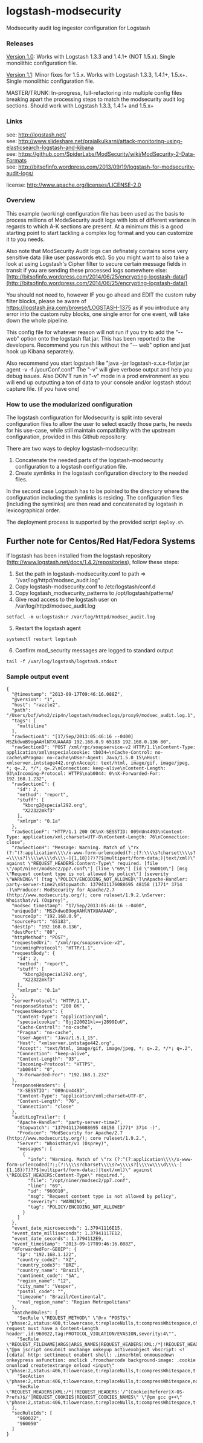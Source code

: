 logstash-modsecurity
====================

Modsecurity audit log ingestor configuration for Logstash

### Releases

[Version 1.0](https://github.com/bitsofinfo/logstash-modsecurity/releases/tag/1.0): Works with Logstash 1.3.3 and 1.4.1+ (NOT 1.5.x). Single monolithic configuration file.

[Version 1.1](https://github.com/bitsofinfo/logstash-modsecurity/releases/tag/1.1): Minor fixes for 1.5.x. Works with Logstash 1.3.3, 1.4.1+, 1.5.x+. Single monolithic configuration file.

MASTER/TRUNK: In-progress, full-refactoring into multiple config files breaking apart the processing steps to match the modsecurity audit log sections. Should work with Logstash 1.3.3, 1.4.1+ and 1.5.x+

### Links

see: http://logstash.net/  
see: http://www.slideshare.net/prajalkulkarni/attack-monitoring-using-elasticsearch-logstash-and-kibana  
see: https://github.com/SpiderLabs/ModSecurity/wiki/ModSecurity-2-Data-Formats  
see: http://bitsofinfo.wordpress.com/2013/09/19/logstash-for-modsecurity-audit-logs/  

license: http://www.apache.org/licenses/LICENSE-2.0

### Overview

This example (working) configuration file has been used as the basis to process millions of ModeSecurity audit logs with lots of different variance in regards to which A-K sections are present. At a minimum this is a good starting point to start tackling a complex log format and you can customize it to you needs.

Also note that ModSecurity Audit logs can definately contains some very sensitive data (like user passwords etc). So you might want to also take a look at using Logstash's Cipher filter to secure certain message fields in transit if you are sending these processed logs somewhere else: [http://bitsofinfo.wordpress.com/2014/06/25/encrypting-logstash-data/](http://bitsofinfo.wordpress.com/2014/06/25/encrypting-logstash-data/)

You should not need to, however IF you go ahead and EDIT the custom ruby filter blocks, please be aware of https://logstash.jira.com/browse/LOGSTASH-1375 as if you introduce any error into the custom ruby blocks, one single error for one event, will take down the whole pipeline.

This config file for whatever reason will not run if you try to add the "-- web" option onto the logstash flat jar. This has been reported to the developers. Recommend you run this without the "-- web" option and just hook up Kibana separately.

Also recommend you start logstash like "java -jar logstash-x.x.x-flatjar.jar agent -v -f /yourConf.conf"  The "-v" will give verbose output and help you debug issues. Also DON'T run in "-v" mode in a prod environment as you will end up outputting a ton of data to your console and/or logstash stdout capture file. (if you have one)

### How to use the modularized configuration

The logstash configuration for Modsecurity is split into several configuration files to allow the user to select exactly those parts, he needs for his use-case, while still maintain compatibility with the upstream configuration, provided in this Github repository.

There are two ways to deploy logstash-modsecurity:

1. Concatenate the needed parts of the logstash-modsecurity configuration to a logstash configuration file.
2. Create symlinks in the logstash configuration directory to the needed files.

In the second case Logstash has to be pointed to the directory where the configuration including the symlinks is residing. The configuration files (including the symlinks) are then read and concatenated by logstash in lexicographical order.

The deployment process is supported by the provided script `deploy.sh`.

Further note for Centos/Red Hat/Fedora Systems
----------------------------------------------

If logstash has been installed from the logstash repository (http://www.logstash.net/docs/1.4.2/repositories), follow these steps:

1. Set the path in logstash-modsecurity.conf to path => "/var/log/httpd/modsec_audit.log"
2. Copy logstash-modsecurity.conf to /etc/logstash/conf.d
3. Copy logstash_modsecurity_patterns to /opt/logstash/patterns/
4. Give read access to the logstash user on /var/log/httpd/modsec_audit.log

`setfacl -m u:logstash:r /var/log/httpd/modsec_audit.log`

5. Restart the logstash agent

`systemctl restart logstash`

6. Confirm mod_security messages are logged to standard output

`tail -f /var/log/logstash/logstash.stdout`


### Sample output event
```
{
  "@timestamp": "2013-09-17T09:46:16.088Z",
  "@version": "1",
  "host": "razzle2",
  "path": "/Users/bof/who2/zip4n/logstash/modseclogs/proxy9/modsec_audit.log.1",
  "tags": [
    "multiline"
  ],
  "rawSectionA": "[17/Sep/2013:05:46:16 --0400] MSZkdwoB9ogAAHlNTXUAAAAD 192.168.0.9 65183 192.168.0.136 80",
  "rawSectionB": "POST /xml/rpc/soapservice-v2 HTTP/1.1\nContent-Type: application/xml\nspecialcookie: tb034=\nCache-Control: no-cache\nPragma: no-cache\nUser-Agent: Java/1.5.0_15\nHost: xmlserver.intstage442.org\nAccept: text/html, image/gif, image/jpeg, *; q=.2, */*; q=.2\nConnection: keep-alive\nContent-Length: 93\nIncoming-Protocol: HTTPS\nab0044: 0\nX-Forwarded-For: 192.168.1.232",
  "rawSectionC": {
    "id": 2,
    "method": "report",
    "stuff": [
      "kborg2@special292.org",
      "X22322mkf3"
    ],
    "xmlrpm": "0.1a"
  },
  "rawSectionF": "HTTP/1.1 200 OK\nX-SESSTID: 009nUn4493\nContent-Type: application/xml;charset=UTF-8\nContent-Length: 76\nConnection: close",
  "rawSectionH": "Message: Warning. Match of \"rx (?:^(?:application\\\\/x-www-form-urlencoded(?:;(?:\\\\s?charset\\\\s?=\\\\s?[\\\\w\\\\d\\\\-]{1,18})?)??$|multipart/form-data;)|text/xml)\" against \"REQUEST_HEADERS:Content-Type\" required. [file \"/opt/niner/modsec2/pp7.conf\"] [line \"69\"] [id \"960010\"] [msg \"Request content type is not allowed by policy\"] [severity \"WARNING\"] [tag \"POLICY/ENCODING_NOT_ALLOWED\"]\nApache-Handler: party-server-time2\nStopwatch: 1379411176088695 48158 (1771* 3714 -)\nProducer: ModSecurity for Apache/2.7 (http://www.modsecurity.org/); core ruleset/1.9.2.\nServer: Whoisthat/v1 (Osprey)",
  "modsec_timestamp": "17/Sep/2013:05:46:16 --0400",
  "uniqueId": "MSZkdwoB9ogAAHlNTXUAAAAD",
  "sourceIp": "192.168.0.9",
  "sourcePort": "65183",
  "destIp": "192.168.0.136",
  "destPort": "80",
  "httpMethod": "POST",
  "requestedUri": "/xml/rpc/soapservice-v2",
  "incomingProtocol": "HTTP/1.1",
  "requestBody": {
    "id": 2,
    "method": "report",
    "stuff": [
      "kborg2@special292.org",
      "X22322mkf3"
    ],
    "xmlrpm": "0.1a"
  },
  "serverProtocol": "HTTP/1.1",
  "responseStatus": "200 OK",
  "requestHeaders": {
    "Content-Type": "application/xml",
    "specialcookie": "8jj220021kl==j2899IuU",
    "Cache-Control": "no-cache",
    "Pragma": "no-cache",
    "User-Agent": "Java/1.5.1_15",
    "Host": "xmlserver.intstage442.org",
    "Accept": "text/html, image/gif, image/jpeg, *; q=.2, */*; q=.2",
    "Connection": "keep-alive",
    "Content-Length": "93",
    "Incoming-Protocol": "HTTPS",
    "ab0044": "0",
    "X-Forwarded-For": "192.168.1.232"
  },
  "responseHeaders": {
    "X-SESSTID": "009nUn4493",
    "Content-Type": "application/xml;charset=UTF-8",
    "Content-Length": "76",
    "Connection": "close"
  },
  "auditLogTrailer": {
    "Apache-Handler": "party-server-time2",
    "Stopwatch": "1379411176088695 48158 (1771* 3714 -)",
    "Producer": "ModSecurity for Apache/2.7 (http://www.modsecurity.org/); core ruleset/1.9.2.",
    "Server": "Whoisthat/v1 (Osprey)",
    "messages": [
      {
        "info": "Warning. Match of \"rx (?:^(?:application\\\\/x-www-form-urlencoded(?:;(?:\\\\s?charset\\\\s?=\\\\s?[\\\\w\\\\d\\\\-]{1,18})?)??$|multipart/form-data;)|text/xml)\" against \"REQUEST_HEADERS:Content-Type\" required.",
        "file": "/opt/niner/modsec2/pp7.conf",
        "line": "69",
        "id": "960010",
        "msg": "Request content type is not allowed by policy",
        "severity": "WARNING",
        "tag": "POLICY/ENCODING_NOT_ALLOWED"
      }
    ]
  },
  "event_date_microseconds": 1.37941116E15,
  "event_date_milliseconds": 1.37941117E12,
  "event_date_seconds": 1.3794112E9,
  "event_timestamp": "2013-09-17T09:46:16.088Z",
  "XForwardedFor-GEOIP": {
    "ip": "192.168.1.122",
    "country_code2": "XZ",
    "country_code3": "BRZ",
    "country_name": "Brazil",
    "continent_code": "SA",
    "region_name": "12",
    "city_name": "Vesper",
    "postal_code": "",
    "timezone": "Brazil/Continental",
    "real_region_name": "Region Metropolitana"
  },
  "matchedRules": [
    "SecRule \"REQUEST_METHOD\" \"@rx ^POST$\" \"phase:2,status:400,t:lowercase,t:replaceNulls,t:compressWhitespace,chain,t:none,deny,log,auditlog,msg:'POST request must have a Content-Length header',id:960022,tag:PROTOCOL_VIOLATION/EVASION,severity:4\"",
    "SecRule \"REQUEST_FILENAME|ARGS|ARGS_NAMES|REQUEST_HEADERS|XML:/*|!REQUEST_HEADERS:Referer\" \"@pm jscript onsubmit onchange onkeyup activexobject vbscript: <![cdata[ http: settimeout onabort shell: .innerhtml onmousedown onkeypress asfunction: onclick .fromcharcode background-image: .cookie onunload createtextrange onload <input\" \"phase:2,status:406,t:lowercase,t:replaceNulls,t:compressWhitespace,t:none,t:urlDecodeUni,t:htmlEntityDecode,t:compressWhiteSpace,t:lowercase,nolog,skip:1\"",
    "SecAction \"phase:2,status:406,t:lowercase,t:replaceNulls,t:compressWhitespace,nolog,skipAfter:950003\"",
    "SecRule \"REQUEST_HEADERS|XML:/*|!REQUEST_HEADERS:'/^(Cookie|Referer|X-OS-Prefs)$/'|REQUEST_COOKIES|REQUEST_COOKIES_NAMES\" \"@pm gcc g++\" \"phase:2,status:406,t:lowercase,t:replaceNulls,t:compressWhitespace,t:none,t:urlDecodeUni,t:htmlEntityDecode,t:lowercase,nolog,skip:1\""
  ],
  "secRuleIds": [
    "960022",
    "960050"
  ]
}
```

